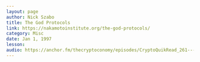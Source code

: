 ```yaml
---
layout: page
author: Nick Szabo
title: The God Protocols
link: https://nakamotoinstitute.org/the-god-protocols/
category: Misc
date: Jan 1, 1997
lesson: 
audio: https://anchor.fm/thecryptoconomy/episodes/CryptoQuikRead_261---The-God-Protocols-Nick-Szabo-e4cstb/a-ahbtdm
---
```

